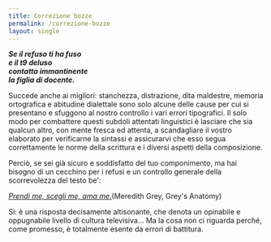 ```yaml
---
title: Correzione bozze
permalink: /correzione-bozze
layout: single
---
```


<strong><em>Se il refuso ti ha fuso<br/>
e il t9 deluso<br/>
contatta immantinente<br/>
la figlia di docente.</em></strong>

Succede anche ai migliori: stanchezza, distrazione, dita maldestre, memoria
ortografica e abitudine dialettale sono solo alcune delle cause per cui si
presentano e sfuggono al nostro controllo i vari errori tipografici. Il solo
modo per combattere questi subdoli attentati linguistici è lasciare che sia
qualcun altro, con mente fresca ed attenta, a scandagliare il vostro elaborato
per verificarne la sintassi e assicurarvi che esso segua correttamente le norme
della scrittura e i diversi aspetti della composizione.

Perciò, se sei già sicuro e soddisfatto del tuo componimento, ma hai bisogno di
un cecchino per i refusi e un controllo generale della scorrevolezza del testo
be':

*[Prendi me, scegli me, ama me.](contatti)*(Meredith Grey, Grey's Anatomy)

Sì: è  una risposta decisamente altisonante, che denota un opinabile e
oppugnabile livello di cultura televisiva... Ma la cosa non ci riguarda perché,
come promesso, è totalmente esente da errori di battitura.

